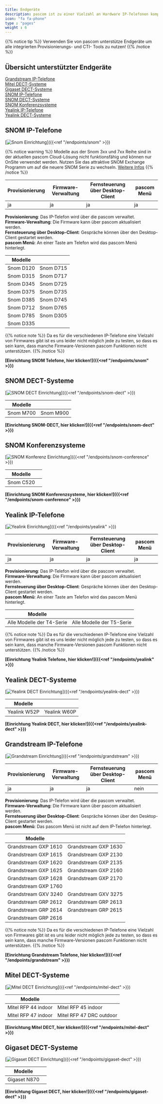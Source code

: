 ```yaml
---
title: Endgeräte
description: pascom ist zu einer Vielzahl an Hardware IP-Telefonen kompatibel. An dieser Stelle erfahren Sie wie diese automatisch und sicher eingebunden werden können.
icon: "fa fa-phone"
type : "pages"
weight : 6
---
```

{{% notice tip %}}
Verwenden Sie von pascom unterstütze Endgeräte um alle integrierten Provisionierungs- und CTI- Tools zu nutzen!
{{% /notice %}}

## Übersicht unterstützter Endgeräte

[Grandstream IP-Telefone](#grandstream-ip-telefone "Grandstream IP-Telefone")  
[Mitel DECT-Systeme](#mitel-dect-systeme "Mitel DECT-Systeme")  
[Gigaset DECT-Systeme](#gigaset-dect-systeme "Gigaset DECT-Systeme")  
[SNOM IP-Telefone](#snom-ip-telefone "SNOM IP-Telefone")  
[SNOM DECT-Systeme](#snom-dect-systeme "SNOM DECT-Systeme")      
[SNOM Konferenzsysteme](#snom-konferenzsysteme "SNOM Konferenzsysteme")  
[Yealink IP-Telefone](#yealink-ip-telefone "Yealink IP-Telefone")  
[Yealink DECT-Systeme](#yealink-dect-systeme "Yealink DECT-Systeme")           

## SNOM IP-Telefone

[![Snom Einrichtung](snom-series.png?width=70%)]({{<ref "/endpoints/snom" >}})

{{% notice warning %}}
Modelle aus der Snom 3xx und 7xx Reihe sind in der aktuellen pascom Cloud-Lösung nicht funktionsfähig und können nur OnSite verwendet werden. Nutzen Sie
das attraktive SNOM Exchange Programm um auf die neuere SNOM Serie zu wechseln. [Weitere Infos](https://www.pascom.net/de/blog/snom-exchange-programm-neu-gegen-alt/)
{{% /notice %}}

|Provisionierung|Firmware-Verwaltung|Fernsteuerung über Desktop-Client|pascom Menü|
|---|---|---|---|
|ja|ja|ja|ja|

**Provisionierung**: Das IP-Telefon wird über die pascom verwaltet.<br>
**Firmware-Verwaltung**: Die Firmware kann über pascom aktualisiert werden.<br>
**Fernsteuerung über Desktop-Client**: Gespräche können über den Desktop-Client gestartet werden.<br>
**pascom Menü**: An einer Taste am Telefon wird das pascom Menü hinterlegt.



|Modelle||
|---|---|
|Snom D120|Snom D715|
|Snom D315|Snom D717|
|Snom D345|Snom D725|
|Snom D375|Snom D735|
|Snom D385|Snom D745|
|Snom D712|Snom D765|
|Snom D785|Snom D305|
|Snom D335||

<!--- |Modell|getestete Firmware-Version|
|---|---|
|Snom D120|10.1.33.33|
|Snom D315| 8.9.|
|Snom D345|8.9.3.40|
|Snom D375|8.9.3.60|
|Snom D385|10.1.33.33|
|Snom D715|8.9.3.80|
|Snom D725|8.9.3|
|Snom D735|10.1.33.33|
|Snom D745|8.9.3.80|
|Snom D765|8.9.3|

alt:
|Snom D785|10.1.20.0|
|Snom 710|8.7.3.25.5|
|Snom 720|8.7.3.25.5|
|Snom 760|8.7.3.25.5|
|Snom 821|?| --->

{{% notice note %}}
Da es für die verschiedenen IP-Telefone eine Vielzahl von Firmwares gibt ist es uns leider nicht möglich jede zu testen, so dass es sein kann, dass manche Firmware-Versionen pascom Funktionen nicht unterstützen.
{{% /notice %}}


 **[Einrichtung SNOM Telefone, hier klicken!]({{<ref "/endpoints/snom" >}})**

## SNOM DECT-Systeme

[![SNOM DECT Einrichtung](snom_m700_dect.png?width=50%)]({{<ref "/endpoints/snom-dect" >}})

|Modelle||
|---|---|
|Snom M700|Snom M900|

 **[Einrichtung SNOM-DECT, hier klicken!]({{<ref "/endpoints/snom-dect" >}})**


## SNOM Konferenzsysteme


[![SNOM Konferenz Einrichtung](snom_c520.jpg?width=50%)]({{<ref "/endpoints/snom-conference" >}})

|Modelle||
|---|---|
|Snom C520||

 **[Einrichtung SNOM Konferenzsysteme, hier klicken!]({{<ref "/endpoints/snom-conference" >}})**

## Yealink IP-Telefone

[![Yealink Einrichtung](yealink-t4-series1.jpg?width=50%)]({{<ref "/endpoints/yealink" >}})

|Provisionierung|Firmware-Verwaltung|Fernsteuerung über Desktop-Client|pascom Menü|
|---|---|---|---|
|ja|ja|ja|ja|

**Provisionierung**: Das IP-Telefon wird über die pascom verwaltet.<br>
**Firmware-Verwaltung**: Die Firmware kann über pascom aktualisiert werden.<br>
**Fernsteuerung über Desktop-Client**: Gespräche können über den Desktop-Client gestartet werden.<br>
**pascom Menü**: An einer Taste am Telefon wird das pascom Menü hinterlegt.

|Modelle||
|---|---|
|Alle Modelle der T4-Serie|Alle Modelle der T5-Serie|

{{% notice note %}}
Da es für die verschiedenen IP-Telefone eine Vielzahl von Firmwares gibt ist es uns leider nicht möglich jede zu testen, so dass es sein kann, dass manche Firmware-Versionen pascom Funktionen nicht unterstützen. 
{{% /notice %}}

 **[Einrichtung Yealink Telefone, hier klicken!]({{<ref "/endpoints/yealink" >}})**

<!--- |Modell|Firmware|
|---|---|
|T41P|36.81.0.110|
|T46G|28.81.0.110, 28.73.0.50|
|T46S|66.81.0.20, 66.81.0.110| --->

## Yealink DECT-Systeme

[![Yealink DECT Einrichtung](yealink_w52p_dect.png?width=30%)]({{<ref "/endpoints/yealink-dect" >}})

|Modelle||
|---|---|
|Yealink W52P|Yealink W60P|

**[Einrichtung Yealink DECT, hier klicken!]({{<ref "/endpoints/yealink-dect" >}})**

## Grandstream IP-Telefone

[![Grandstream Einrichtung](grandstream_GXP2160.jpg?width=50%)]({{<ref "/endpoints/grandstream" >}})

|Provisionierung|Firmware-Verwaltung|Fernsteuerung über Desktop-Client|pascom Menü|
|---|---|---|---|
|ja|ja|ja|nein|

**Provisionierung**: Das IP-Telefon wird über die pascom verwaltet.<br>
**Firmware-Verwaltung**: Die Firmware kann über pascom aktualisiert werden.<br>
**Fernsteuerung über Desktop-Client**: Gespräche können über den Desktop-Client gestartet werden.<br>
**pascom Menü**: Das pascom Menü ist nicht auf dem IP-Telefon hinterlegt.

|Modelle||
|---|---|
|Grandstream GXP 1610|Grandstream GXP 1630|
|Grandstream GXP 1615|Grandstream GXP 2130|
|Grandstream GXP 1620|Grandstream GXP 2135|
|Grandstream GXP 1625|Grandstream GXP 2160|
|Grandstream GXP 1628|Grandstream GXP 2170|
|Grandstream GXP 1760||
|Grandstream GXV 3240|Grandstream GXV 3275|
|Grandstream GRP 2612|Grandstream GRP 2613|
|Grandstream GRP 2614|Grandstream GRP 2615|
|Grandstream GRP 2616||

{{% notice note %}}
Da es für die verschiedenen IP-Telefone eine Vielzahl von Firmwares gibt ist es uns leider nicht möglich jede zu testen, so dass es sein kann, dass manche Firmware-Versionen pascom Funktionen nicht unterstützen. 
{{% /notice %}}

**[Einrichtung Grandstream Telefone, hier klicken!]({{<ref "/endpoints/grandstream" >}})**

<!--- |Modell|Empfohlene Firmware|
|---|---|
|GXP 1630|1.0.4.55|
|GXP 2130|1.0.7.25|
|GXP 2135|1.0.7.97|
|GXP 2160|1.0.7.97|
|GXV 3240|1.0.3.158| --->

## Mitel DECT-Systeme

[![Mitel DECT Einrichtung](Aastra-Mitel-DECT-System.png?width=40%)]({{<ref "/endpoints/mitel-dect" >}})

|Modelle||
|---|---|
|Mitel RFP 44 indoor|Mitel RFP 45 indoor|
|Mitel RFP 47 indoor|Mitel RFP 47 DRC outdoor|

**[Einrichtung Mitel DECT, hier klicken!]({{<ref "/endpoints/mitel-dect" >}})**

## Gigaset DECT-Systeme

[![Gigaset DECT Einrichtung](gigaset_n870.jpg?width=40%)]({{<ref "/endpoints/gigaset-dect" >}})

|Modelle||
|---|---|
|Gigaset N870|


**[Einrichtung Gigaset DECT, hier klicken!]({{<ref "/endpoints/gigaset-dect" >}})**